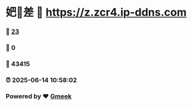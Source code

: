# 妑🔭差 :link: https://z.zcr4.ip-ddns.com 
### :page_facing_up: [23](https://z.zcr4.ip-ddns.com/tag.html) 
### :speech_balloon: 0 
### :hibiscus: 43415 
### :alarm_clock: 2025-06-14 10:58:02 
### Powered by :heart: [Gmeek](https://github.com/Meekdai/Gmeek)
